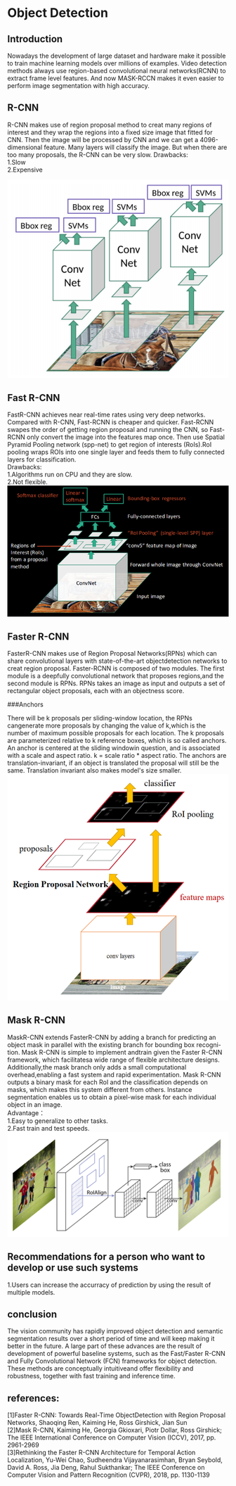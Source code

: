 Object Detection
====
Introduction
----
Nowadays the development of large dataset and hardware make it possible to train machine learning models over millions of examples. Video detection methods always use region-based convolutional neural networks(RCNN) to extract frame level features. And now MASK-RCCN makes it even easier to perform image segmentation with high accuracy.

R-CNN
----
R-CNN makes use of region proposal method to creat many regions of interest and they wrap the regions into a fixed size image that fitted for CNN. Then the image will be processed by CNN and we can get a 4096-dimensional feature. Many layers will classify the image. But when there are too many proposals, the R-CNN can be very slow.
Drawbacks:<br>
1.Slow<br>
2.Expensive<br>

![image](https://github.com/szyszy315/hello-world/blob/master/project2_image2.png)

Fast R-CNN
----
FastR-CNN achieves near real-time rates using very deep networks. Compared with R-CNN, Fast-RCNN is cheaper and quicker. Fast-RCNN swapes the order of getting region proposal and running the CNN, so Fast-RCNN only convert the image into the features map once. Then use Spatial Pyramid Pooling network (spp-net) to get region of interests (RoIs).RoI pooling wraps ROIs into one single layer and feeds them to fully connected layers for classification.<br>
Drawbacks:<br>
1.Algorithms run on CPU and they are slow.<br>
2.Not flexible.
![image](https://github.com/szyszy315/hello-world/blob/master/project2_image4.png)

Faster R-CNN
----
FasterR-CNN makes use of Region Proposal Networks(RPNs) which can share convolutional layers with state-of-the-art objectdetection networks to creat region proposal. Faster-RCNN is composed of two modules. The first module is a deepfully convolutional network that proposes regions,and the second module is RPNs. RPNs takes an image as input and outputs a set of rectangular object proposals, each with  an objectness score.<br>

###Anchors

There will be k proposals per sliding-window location, the RPNs cangenerate more proposals by changing the value of k,which is the number of maximum possible proposals for each location. The k proposals are parameterized relative to k reference boxes, which is so called anchors. An anchor is centered at the sliding windowin question, and is associated with a scale and aspect ratio. k = scale ratio * aspect ratio. The anchors are translation-invariant, if an object is translated the proposal will still be the same. Translation invariant also makes model's size smaller. <br>
![image](https://github.com/szyszy315/hello-world/blob/master/project2_image3.png)

Mask R-CNN
----
MaskR-CNN extends FasterR-CNN by adding a branch for predicting an object mask in parallel with the existing branch for bounding box recogni-tion.  Mask R-CNN is simple to implement andtrain given the Faster R-CNN framework, which facilitatesa wide range of flexible architecture designs. Additionally,the mask branch only adds a small computational overhead,enabling a fast system and rapid experimentation. Mask R-CNN outputs a binary mask for each RoI and the classification depends on masks, which makes this system different from others. Instance segmentation enables us to obtain a pixel-wise mask for each individual object in an image. <br>
Advantage：<br>
1.Easy to generalize to other tasks.<br>
2.Fast train and test speeds.<br>
![image](https://github.com/szyszy315/hello-world/blob/master/project2_image1.png)


Recommendations for a person who want to develop or use such systems
----
1.Users can increase the accurracy of prediction by using the result of multiple models.<br>

conclusion
----
The vision community has rapidly improved object detection and semantic segmentation results over a short period of time and will keep making it better in the future. A large part of these advances are the result of development of powerful  baseline  systems,  such  as  the  Fast/Faster  R-CNN and Fully Convolutional Network (FCN) frameworks for object detection. These methods are conceptually intuitiveand offer flexibility and robustness, together with fast training and inference time. <br>

references:
--- 
[1]Faster R-CNN: Towards Real-Time ObjectDetection with Region Proposal Networks, Shaoqing Ren, Kaiming He, Ross Girshick, Jian Sun<br>
[2]Mask R-CNN, Kaiming He, Georgia Gkioxari, Piotr Dollar, Ross Girshick; The IEEE International Conference on Computer Vision (ICCV), 2017, pp. 2961-2969 <br>
[3]Rethinking the Faster R-CNN Architecture for Temporal Action Localization, Yu-Wei Chao, Sudheendra Vijayanarasimhan, Bryan Seybold, David A. Ross, Jia Deng, Rahul Sukthankar; The IEEE Conference on Computer Vision and Pattern Recognition (CVPR), 2018, pp. 1130-1139<br> 

